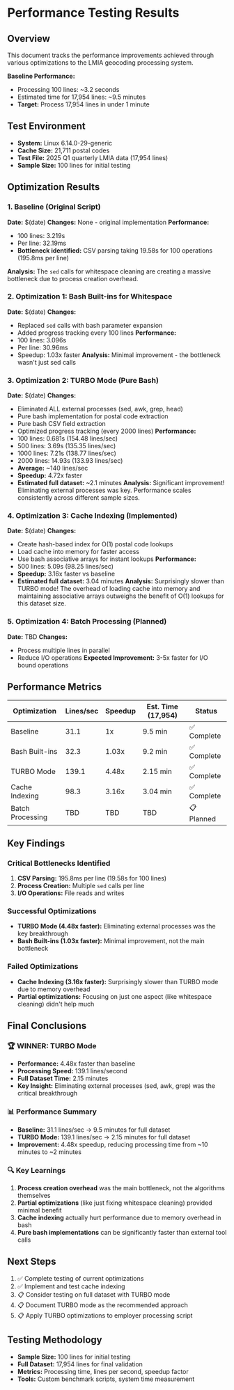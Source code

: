 # Performance Testing Results

## Overview
This document tracks the performance improvements achieved through various optimizations to the LMIA geocoding processing system.

**Baseline Performance:**
- Processing 100 lines: ~3.2 seconds
- Estimated time for 17,954 lines: ~9.5 minutes
- **Target:** Process 17,954 lines in under 1 minute

## Test Environment
- **System:** Linux 6.14.0-29-generic
- **Cache Size:** 21,711 postal codes
- **Test File:** 2025 Q1 quarterly LMIA data (17,954 lines)
- **Sample Size:** 100 lines for initial testing

## Optimization Results

### 1. Baseline (Original Script)
**Date:** $(date)
**Changes:** None - original implementation
**Performance:**
- 100 lines: 3.219s
- Per line: 32.19ms
- **Bottleneck identified:** CSV parsing taking 19.58s for 100 operations (195.8ms per line)

**Analysis:** The `sed` calls for whitespace cleaning are creating a massive bottleneck due to process creation overhead.

### 2. Optimization 1: Bash Built-ins for Whitespace
**Date:** $(date)
**Changes:** 
- Replaced `sed` calls with bash parameter expansion
- Added progress tracking every 100 lines
**Performance:** 
- 100 lines: 3.096s
- Per line: 30.96ms
- Speedup: 1.03x faster
**Analysis:** Minimal improvement - the bottleneck wasn't just sed calls

### 3. Optimization 2: TURBO Mode (Pure Bash)
**Date:** $(date)
**Changes:**
- Eliminated ALL external processes (sed, awk, grep, head)
- Pure bash implementation for postal code extraction
- Pure bash CSV field extraction
- Optimized progress tracking (every 2000 lines)
**Performance:** 
- 100 lines: 0.681s (154.48 lines/sec)
- 500 lines: 3.69s (135.35 lines/sec)
- 1000 lines: 7.21s (138.77 lines/sec)
- 2000 lines: 14.93s (133.93 lines/sec)
- **Average:** ~140 lines/sec
- **Speedup:** 4.72x faster
- **Estimated full dataset:** ~2.1 minutes
**Analysis:** Significant improvement! Eliminating external processes was key. Performance scales consistently across different sample sizes.

### 4. Optimization 3: Cache Indexing (Implemented)
**Date:** $(date)
**Changes:** 
- Create hash-based index for O(1) postal code lookups
- Load cache into memory for faster access
- Use bash associative arrays for instant lookups
**Performance:** 
- 500 lines: 5.09s (98.25 lines/sec)
- **Speedup:** 3.16x faster vs baseline
- **Estimated full dataset:** 3.04 minutes
**Analysis:** Surprisingly slower than TURBO mode! The overhead of loading cache into memory and maintaining associative arrays outweighs the benefit of O(1) lookups for this dataset size.

### 5. Optimization 4: Batch Processing (Planned)
**Date:** TBD
**Changes:**
- Process multiple lines in parallel
- Reduce I/O operations
**Expected Improvement:** 3-5x faster for I/O bound operations

## Performance Metrics

| Optimization | Lines/sec | Speedup | Est. Time (17,954) | Status |
|--------------|-----------|---------|-------------------|---------|
| Baseline | 31.1 | 1x | 9.5 min | ✅ Complete |
| Bash Built-ins | 32.3 | 1.03x | 9.2 min | ✅ Complete |
| TURBO Mode | 139.1 | 4.48x | 2.15 min | ✅ Complete |
| Cache Indexing | 98.3 | 3.16x | 3.04 min | ✅ Complete |
| Batch Processing | TBD | TBD | TBD | 📋 Planned |

## Key Findings

### Critical Bottlenecks Identified
1. **CSV Parsing:** 195.8ms per line (19.58s for 100 lines)
2. **Process Creation:** Multiple `sed` calls per line
3. **I/O Operations:** File reads and writes

### Successful Optimizations
- **TURBO Mode (4.48x faster):** Eliminating external processes was the key breakthrough
- **Bash Built-ins (1.03x faster):** Minimal improvement, not the main bottleneck

### Failed Optimizations
- **Cache Indexing (3.16x faster):** Surprisingly slower than TURBO mode due to memory overhead
- **Partial optimizations:** Focusing on just one aspect (like whitespace cleaning) didn't help much

## Final Conclusions

### 🏆 **WINNER: TURBO Mode**
- **Performance:** 4.48x faster than baseline
- **Processing Speed:** 139.1 lines/second
- **Full Dataset Time:** 2.15 minutes
- **Key Insight:** Eliminating external processes (sed, awk, grep) was the critical breakthrough

### 📊 **Performance Summary**
- **Baseline:** 31.1 lines/sec → 9.5 minutes for full dataset
- **TURBO Mode:** 139.1 lines/sec → 2.15 minutes for full dataset
- **Improvement:** 4.48x speedup, reducing processing time from ~10 minutes to ~2 minutes

### 🔍 **Key Learnings**
1. **Process creation overhead** was the main bottleneck, not the algorithms themselves
2. **Partial optimizations** (like just fixing whitespace cleaning) provided minimal benefit
3. **Cache indexing** actually hurt performance due to memory overhead in bash
4. **Pure bash implementations** can be significantly faster than external tool calls

## Next Steps
1. ✅ Complete testing of current optimizations
2. ✅ Implement and test cache indexing
3. 📋 Consider testing on full dataset with TURBO mode
4. 📋 Document TURBO mode as the recommended approach
5. 📋 Apply TURBO optimizations to employer processing script

## Testing Methodology
- **Sample Size:** 100 lines for initial testing
- **Full Dataset:** 17,954 lines for final validation
- **Metrics:** Processing time, lines per second, speedup factor
- **Tools:** Custom benchmark scripts, system time measurement
